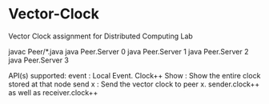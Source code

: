 # Vector-Clock
Vector Clock assignment for Distributed Computing Lab

javac Peer/*.java
java Peer.Server 0
java Peer.Server 1
java Peer.Server 2
java Peer.Server 3


API(s) supported:
event               : Local Event. Clock++
Show                : Show the entire clock stored at that node
send x              : Send the vector clock to peer x. 
                      sender.clock++  as well as  receiver.clock++
